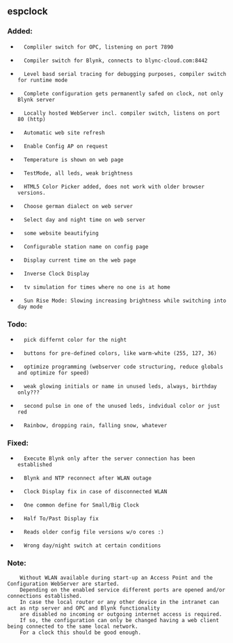## **espclock**
### **Added:**
*       Compliler switch for OPC, listening on port 7890
*       Compiler switch for Blynk, connects to blync-cloud.com:8442
*       Level basd serial tracing for debugging purposes, compiler switch for runtime mode
*       Complete configuration gets permanently safed on clock, not only Blynk server  
*       Locally hosted WebServer incl. compiler switch, listens on port 80 (http)
*       Automatic web site refresh
*       Enable Config AP on request
*       Temperature is shown on web page
*       TestMode, all leds, weak brightness
*       HTML5 Color Picker added, does not work with older browser versions.
*       Choose german dialect on web server
*       Select day and night time on web server
*       some website beautifying
*       Configurable station name on config page
*       Display current time on the web page
*       Inverse Clock Display
*       tv simulation for times where no one is at home
*       Sun Rise Mode: Slowing increasing brightness while switching into day mode

### **Todo:**
*       pick differnt color for the night
*       buttons for pre-defined colors, like warm-white (255, 127, 36)
*       optimize programming (webserver code structuring, reduce globals and optimize for speed)
*       weak glowing initials or name in unused leds, always, birthday only???
*       second pulse in one of the unused leds, indvidual color or just red
*       Rainbow, dropping rain, falling snow, whatever

### **Fixed:** 
*       Execute Blynk only after the server connection has been established
*       Blynk and NTP reconnect after WLAN outage
*       Clock Display fix in case of disconnected WLAN
*       One common define for Small/Big Clock
*       Half To/Past Display fix
*       Reads older config file versions w/o cores :)
*       Wrong day/night switch at certain conditions

### **Note:**
		Without WLAN available during start-up an Access Point and the Configuration WebServer are started.
		Depending on the enabled service different ports are opened and/or connections established.
		In case the local router or any other device in the intranet can act as ntp server and OPC and Blynk functionality
		are disabled no incoming or outgoing internet access is required.
		If so, the configuration can only be changed having a web client being connected to the same local network. 
		For a clock this should be good enough.